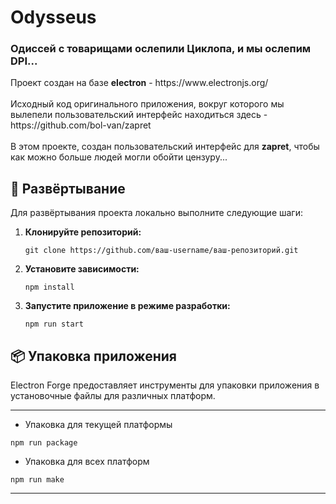 # Odysseus
<h3>Одиссей с товарищами ослепили Циклопа, и мы ослепим DPI...</h3>

<p>Проект создан на базе <b>electron</b> - https://www.electronjs.org/
<br>
<br>
Исходный код оригинального приложения, вокруг которого мы вылепели пользовательский интерфейс находиться здесь - https://github.com/bol-van/zapret
<br>
<br>
В этом проекте, создан пользовательский интерфейс для <b>zapret</b>, чтобы как можно больше людей могли обойти цензуру...
</p>

## 🚀 Развёртывание

Для развёртывания проекта локально выполните следующие шаги:

1. **Клонируйте репозиторий:**
   ```
   git clone https://github.com/ваш-username/ваш-репозиторий.git
   ```
2. **Установите зависимости:**
   ```
   npm install
   ```
3. **Запустите приложение в режиме разработки:**
   ```
   npm run start
   ```
## 📦 Упаковка приложения

Electron Forge предоставляет инструменты для упаковки приложения в установочные файлы для различных платформ.
***
   - Упаковка для текущей платформы
   ```
   npm run package
   ```
   - Упаковка для всех платформ
   ```
   npm run make
   ```
***
